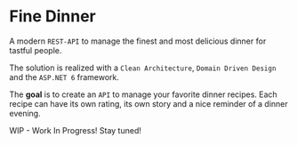 # Fine Dinner

A modern `REST-API` to manage the finest and most delicious dinner for tastful people.

The solution is realized with a `Clean Architecture`, `Domain Driven Design` and the `ASP.NET 6` framework.

The **goal** is to create an `API` to manage your favorite dinner recipes. Each recipe can have its own rating, its own story and a nice reminder of a dinner evening.

WIP - Work In Progress! Stay tuned!
